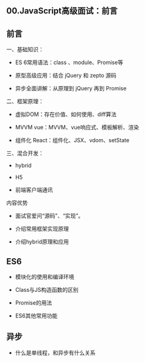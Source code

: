 ## 00.JavaScript高级面试：前言


## 前言


一、基础知识：

- ES 6常用语法：class 、module、Promise等

- 原型高级应用：结合 jQuery 和 zepto 源码

- 异步全面讲解：从原理到 jQuery 再到 Promise

二、框架原理：

- 虚拟DOM：存在价值、如何使用、diff算法

- MVVM  vue：MVVM、vue响应式、模板解析、渲染

- 组件化 React：组件化、JSX、vdom、setState

三、混合开发：

- hybrid

- H5

- 前端客户端通讯


内容优势

- 面试官爱问“源码”、“实现”。

- 介绍常用框架实现原理

- 介绍hybrid原理和应用




## ES6


- 模块化的使用和编译环境

- Class与JS构造函数的区别

- Promise的用法

- ES6其他常用功能

## 异步


- 什么是单线程，和异步有什么关系





